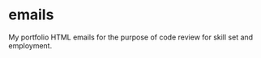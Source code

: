 emails
======

My portfolio HTML emails for the purpose of code review for skill set and employment. 
